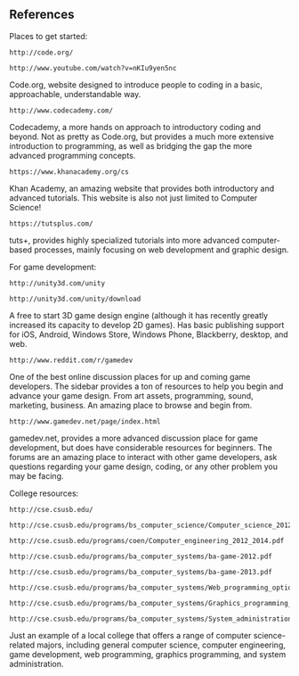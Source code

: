 ## References

Places to get started:


	http://code.org/
	
	http://www.youtube.com/watch?v=nKIu9yen5nc
	
Code.org, website designed to introduce people to coding in a basic, approachable, understandable way.


	http://www.codecademy.com/
	
Codecademy, a more hands on approach to introductory coding and beyond.  Not as pretty as Code.org, but provides a much more extensive introduction to programming, as well as bridging the gap the more advanced programming concepts.


	https://www.khanacademy.org/cs
	
Khan Academy, an amazing website that provides both introductory and advanced tutorials.  This website is also not just limited to Computer Science!


	https://tutsplus.com/
	
tuts+, provides highly specialized tutorials into more advanced computer-based processes, mainly focusing on web development and graphic design.



For game development:

	http://unity3d.com/unity
	
	http://unity3d.com/unity/download
	
A free to start 3D game design engine (although it has recently greatly increased its capacity to develop 2D games).  Has basic publishing support for iOS, Android, Windows Store, Windows Phone, Blackberry, desktop, and web.


	http://www.reddit.com/r/gamedev
	
One of the best online discussion places for up and coming game developers.  The sidebar provides a ton of resources to help you begin and advance your game design.  From art assets, programming, sound, marketing, business.  An amazing place to browse and begin from.


	http://www.gamedev.net/page/index.html
	
gamedev.net, provides a more advanced discussion place for game development, but does have considerable resources for beginners.  The forums are an amazing place to interact with other game developers, ask questions regarding your game design, coding, or any other problem you may be facing.



College resources:

	http://cse.csusb.edu/

	http://cse.csusb.edu/programs/bs_computer_science/Computer_science_2012_2014.pdf
	
	http://cse.csusb.edu/programs/coen/Computer_engineering_2012_2014.pdf
	
	http://cse.csusb.edu/programs/ba_computer_systems/ba-game-2012.pdf
	
	http://cse.csusb.edu/programs/ba_computer_systems/ba-game-2013.pdf
	
	http://cse.csusb.edu/programs/ba_computer_systems/Web_programming_option_2012_2014.pdf
	
	http://cse.csusb.edu/programs/ba_computer_systems/Graphics_programming_option_2012_2014.pdf
	
	http://cse.csusb.edu/programs/ba_computer_systems/System_administration_option_2012_2014.pdf
	
Just an example of a local college that offers a range of computer science-related majors, including general computer science, computer engineering, game development, web programming, graphics programming, and system administration.
	